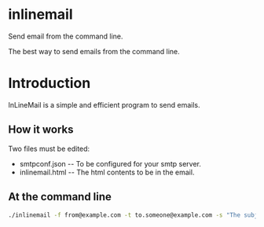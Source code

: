 # inlinemail

Send email from the command line.

The best way to send emails from the command line.

# Introduction

InLineMail is a simple and efficient program to send emails.

## How it works

Two files must be edited:

- smtpconf.json -- To be configured for your smtp server.
- inlinemail.html -- The html contents to be in the email.

## At the command line

```bash
./inlinemail -f from@example.com -t to.someone@example.com -s "The subject line" -v false
```
